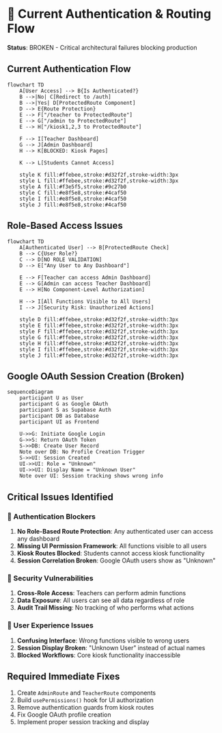 # 🔴 Current Authentication & Routing Flow

**Status**: BROKEN - Critical architectural failures blocking production

## Current Authentication Flow

```mermaid
flowchart TD
    A[User Access] --> B{Is Authenticated?}
    B -->|No| C[Redirect to /auth]
    B -->|Yes| D[ProtectedRoute Component]
    D --> E{Route Protection}
    E --> F["/teacher to ProtectedRoute"]
    E --> G["/admin to ProtectedRoute"] 
    E --> H["/kiosk1,2,3 to ProtectedRoute"]
    
    F --> I[Teacher Dashboard]
    G --> J[Admin Dashboard]
    H --> K[BLOCKED: Kiosk Pages]
    
    K --> L[Students Cannot Access]
    
    style K fill:#ffebee,stroke:#d32f2f,stroke-width:3px
    style L fill:#ffebee,stroke:#d32f2f,stroke-width:3px
    style A fill:#f3e5f5,stroke:#9c27b0
    style C fill:#e8f5e8,stroke:#4caf50
    style I fill:#e8f5e8,stroke:#4caf50
    style J fill:#e8f5e8,stroke:#4caf50
```

## Role-Based Access Issues

```mermaid
flowchart TD
    A[Authenticated User] --> B[ProtectedRoute Check]
    B --> C{User Role?}
    C --> D[NO ROLE VALIDATION]
    D --> E["Any User to Any Dashboard"]
    
    E --> F[Teacher can access Admin Dashboard]
    E --> G[Admin can access Teacher Dashboard]
    E --> H[No Component-Level Authorization]
    
    H --> I[All Functions Visible to All Users]
    I --> J[Security Risk: Unauthorized Actions]
    
    style D fill:#ffebee,stroke:#d32f2f,stroke-width:3px
    style E fill:#ffebee,stroke:#d32f2f,stroke-width:3px
    style F fill:#ffebee,stroke:#d32f2f,stroke-width:3px
    style G fill:#ffebee,stroke:#d32f2f,stroke-width:3px
    style H fill:#ffebee,stroke:#d32f2f,stroke-width:3px
    style I fill:#ffebee,stroke:#d32f2f,stroke-width:3px
    style J fill:#ffebee,stroke:#d32f2f,stroke-width:3px
```

## Google OAuth Session Creation (Broken)

```mermaid
sequenceDiagram
    participant U as User
    participant G as Google OAuth
    participant S as Supabase Auth
    participant DB as Database
    participant UI as Frontend

    U->>G: Initiate Google Login
    G->>S: Return OAuth Token
    S->>DB: Create User Record
    Note over DB: No Profile Creation Trigger
    S->>UI: Session Created
    UI->>UI: Role = "Unknown"
    UI->>UI: Display Name = "Unknown User"
    Note over UI: Session tracking shows wrong info
```

## Critical Issues Identified

### 🔴 Authentication Blockers
1. **No Role-Based Route Protection**: Any authenticated user can access any dashboard
2. **Missing UI Permission Framework**: All functions visible to all users
3. **Kiosk Routes Blocked**: Students cannot access kiosk functionality
4. **Session Correlation Broken**: Google OAuth users show as "Unknown"

### 🔴 Security Vulnerabilities
1. **Cross-Role Access**: Teachers can perform admin functions
2. **Data Exposure**: All users can see all data regardless of role
3. **Audit Trail Missing**: No tracking of who performs what actions

### 🔴 User Experience Issues
1. **Confusing Interface**: Wrong functions visible to wrong users
2. **Session Display Broken**: "Unknown User" instead of actual names
3. **Blocked Workflows**: Core kiosk functionality inaccessible

## Required Immediate Fixes
1. Create `AdminRoute` and `TeacherRoute` components
2. Build `usePermissions()` hook for UI authorization
3. Remove authentication guards from kiosk routes
4. Fix Google OAuth profile creation
5. Implement proper session tracking and display